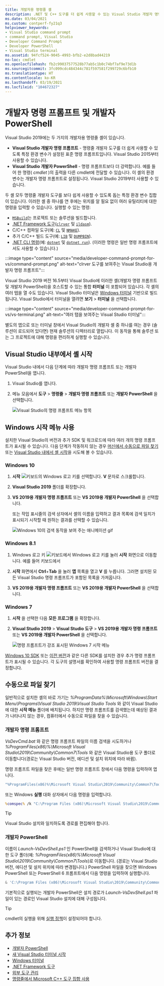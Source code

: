 ```yaml
---
title: 개발자용 명령줄 셸
description: .NET 및 C++ 도구를 더 쉽게 사용할 수 있는 Visual Studio 개발자 명령 프롬프트, Visual Studio 개발자 PowerShell, Visual Studio 터미널을 찾아 사용하는 방법을 알아봅니다.
ms.date: 03/04/2021
ms.custom: contperf-fy21q3
helpviewer_keywords:
- Visual Studio command prompt
- command prompt, Visual Studio
- Developer Command Prompt
- Developer PowerShell
- Visual Studio terminal
ms.assetid: 94fcf524-9045-4993-bfb2-e2d8bad44219
no-loc: cmdlet
ms.openlocfilehash: fb2c99037577528b77ab5c1b0c74bf7af9e73d1b
ms.sourcegitcommit: 3fc099cdc484344c781f597581f299729c6bfb10
ms.translationtype: HT
ms.contentlocale: ko-KR
ms.lasthandoff: 03/19/2021
ms.locfileid: "104672327"
---
```

# <a name="developer-command-prompt-and-developer-powershell"></a>개발자 명령 프롬프트 및 개발자 PowerShell

Visual Studio 2019에는 두 가지의 개발자용 명령줄 셸이 있습니다.

- **Visual Studio 개발자 명령 프롬프트** - 명령줄 개발자 도구를 더 쉽게 사용할 수 있도록 특정 환경 변수가 설정된 표준 명령 프롬프트입니다. Visual Studio 2015부터 사용할 수 있습니다.
- **Visual Studio 개발자 PowerShell** - 명령 프롬프트보다 더 강력합니다. 예를 들어 한 명령( *cmdlet* )의 출력을 다른 cmdlet에 전달할 수 있습니다. 이 셸의 환경 변수는 개발자 명령 프롬프트로 설정됩니다. Visual Studio 2019부터 사용할 수 있습니다.

두 셸 모두 명령줄 개발자 도구를 보다 쉽게 사용할 수 있도록 돕는 특정 환경 변수 집합이 있습니다. 이러한 셸 중 하나를 연 후에는 위치를 알 필요 없이 여러 유틸리티에 대한 명령을 입력할 수 있습니다. 실행할 수 있는 명령:

- [`MSBuild`](../../msbuild/msbuild-command-line-reference.md)는 프로젝트 또는 솔루션을 빌드합니다.
- [.NET Framework 도구](/dotnet/framework/tools/index)([`clrver`](/dotnet/framework/tools/clrver-exe-clr-version-tool) 및 [`ildasm`](/dotnet/framework/tools/ildasm-exe-il-disassembler)).
- C/C++ 컴파일 도구(예: [`CL`](/cpp/build/reference/compiler-command-line-syntax) 및 [`NMAKE`](/cpp/build/reference/running-nmake)).
- 추가 C/C++ 빌드 도구(예: [`LIB`](/cpp/build/reference/lib-reference) 및 [`DUMPBIN`](/cpp/build/reference/dumpbin-reference)).
- [.NET CLI 명령](/dotnet/core/tools/index)(예: [`dotnet`](/dotnet/core/tools/dotnet) 및 [`dotnet run`](/dotnet/core/tools/dotnet-run)). (이러한 명령은 일반 명령 프롬프트에서도 사용할 수 있습니다.)

:::image type="content" source="media/developer-command-prompt-for-vs/command-prompt.png" alt-text="clrver 도구를 보여주는 Visual Studio용 개발자 명령 프롬프트":::

Visual Studio 2019 버전 16.5부터 Visual Studio에 이러한 셸(개발자 명령 프롬프트 및 개발자 PowerShell)을 호스트할 수 있는 통합 **터미널** 이 포함되어 있습니다. 각 셸의 여러 탭을 열 수도 있습니다. Visual Studio 터미널은 [Windows 터미널](/windows/terminal/) 기반으로 빌드됩니다. Visual Studio에서 터미널을 열려면 **보기** > **터미널** 을 선택합니다.

:::image type="content" source="media/developer-command-prompt-for-vs/vs-terminal.png" alt-text="여러 탭을 보여주는 Visual Studio 터미널":::

별도의 앱으로 또는 터미널 창에서 Visual Studio의 개발자 셸 중 하나를 여는 경우 (솔루션이 로드되어 있다면) 현재 솔루션의 디렉터리로 열립니다. 이 동작을 통해 솔루션 또는 그 프로젝트에 대해 명령을 편리하게 실행할 수 있습니다.

## <a name="start-the-shell-from-inside-visual-studio"></a>Visual Studio 내부에서 셸 시작

Visual Studio 내에서 다음 단계에 따라 개발자 명령 프롬프트 또는 개발자 PowerShell을 엽니다.

1. Visual Studio를 엽니다.

1. 메뉴 모음에서 **도구** > **명령줄** > **개발자 명령 프롬프트** 또는 **개발자 PowerShell** 을 선택합니다.

   ![Visual Studio의 명령 프롬프트 메뉴 항목](./media/developer-command-prompt-for-vs/vs-menu.png)

## <a name="use-the-windows-start-menu"></a>Windows 시작 메뉴 사용

설치한 Visual Studio의 버전과 추가 SDK 및 워크로드에 따라 여러 개의 명령 프롬프트가 표시될 수 있습니다. 다음 단계가 작동하지 않는 경우 [머신에서 수동으로 파일 찾기](#manually-locate-the-file) 또는 [Visual Studio 내에서 셸 시작](#start-the-shell-from-inside-visual-studio)을 시도해 볼 수 있습니다.

### <a name="windows-10"></a>Windows 10

1. **시작** ![키보드의 Windows 로고 키](./media/developer-command-prompt-for-vs/windows-logo-key-graphic.png)를 선택합니다. **V** 문자로 스크롤합니다.

1. **Visual Studio 2019** 폴더를 확장합니다.

1. **VS 2019용 개발자 명령 프롬프트** 또는 **VS 2019용 개발자 PowerShell** 을 선택합니다.

   또는 작업 표시줄의 검색 상자에서 셸의 이름을 입력하고 결과 목록에 검색 일치가 표시되기 시작할 때 원하는 결과를 선택할 수 있습니다.

   ![Windows 10의 검색 동작을 보여 주는 애니메이션 gif](./media/developer-command-prompt-for-vs/windows-10-search.gif)

### <a name="windows-81"></a>Windows 8.1

1. Windows 로고 키 ![키보드에서 Windows 로고 키](./media/developer-command-prompt-for-vs/windows-logo-key-graphic.png)를 눌러 **시작** 화면으로 이동합니다. 예를 들어 키보드에서

1. **시작** 화면에서 **Ctrl**+**Tab** 을 눌러 **앱** 목록을 열고 **V** 를 누릅니다. 그러면 설치된 모든 Visual Studio 명령 프롬프트가 포함된 목록을 가져옵니다.

1. **VS 2019용 개발자 명령 프롬프트** 또는 **VS 2019용 개발자 PowerShell** 을 선택합니다.

### <a name="windows-7"></a>Windows 7

1. **시작** 을 선택한 다음 **모든 프로그램** 을 확장합니다.

1. **Visual Studio 2019** > **Visual Studio 도구** > **VS 2019용 개발자 명령 프롬프트** 또는 **VS 2019용 개발자 PowerShell** 을 선택합니다.

   ![명령 프롬프트가 강조 표시된 Windows 7 시작 메뉴](./media/developer-command-prompt-for-vs/windows-7-menu.png)

[Windows 10 SDK](https://developer.microsoft.com/windows/downloads/windows-10-sdk) 또는 [이전 버전](https://developer.microsoft.com/windows/downloads/sdk-archive)과 같은 다른 SDK를 설치한 경우 추가 명령 프롬프트가 표시될 수 있습니다. 각 도구의 설명서를 확인하여 사용할 명령 프롬프트 버전을 결정합니다.

## <a name="manually-locate-the-file"></a>수동으로 파일 찾기

일반적으로 설치한 셸의 바로 가기는 *%ProgramData%\Microsoft\Windows\Start Menu\Programs\Visual Studio 2019\Visual Studio Tools* 와 같이 Visual Studio에 대한 **시작 메뉴** 폴더에 배치됩니다. 하지만 명령 프롬프트를 검색했는데 예상된 결과가 나타나지 않는 경우, 컴퓨터에서 수동으로 파일을 찾을 수 있습니다.

### <a name="developer-command-prompt"></a>개발자 명령 프롬프트

*VsDevCmd.bat* 와 같은 명령 프롬프트 파일의 이름 검색을 시도하거나 *%ProgramFiles(x86)%\Microsoft Visual Studio\2019\Community\Common7\Tools* 와 같은 Visual Studio용 도구 폴더로 이동합니다(경로는 Visual Studio 버전, 에디션 및 설치 위치에 따라 바뀜).

명령 프롬프트 파일을 찾은 후에는 일반 명령 프롬프트 창에서 다음 명령을 입력하여 엽니다.

```cmd
"%ProgramFiles(x86)%\Microsoft Visual Studio\2019\Community\Common7\Tools\VsDevCmd.bat"
```

또는 Windows **실행** 대화 상자에서 다음 명령을 입력합니다.

```cmd
%comspec% /k "C:\Program Files (x86)\Microsoft Visual Studio\2019\Community\Common7\Tools\VsDevCmd.bat"
```

> [!TIP]
> Visual Studio 설치와 일치하도록 경로를 편집해야 합니다.

### <a name="developer-powershell"></a>개발자 PowerShell

이름이 *Launch-VsDevShell.ps1* 인 PowerShell을 검색하거나 Visual Studio에 대한 도구 폴더(예: *%ProgramFiles(x86)%\Microsoft Visual Studio\2019\Community\Common7\Tools*)로 이동합니다. (경로는 Visual Studio 버전, 에디션 및 설치 위치에 따라 변경됩니다.) PowerShell 파일을 찾으면 Windows PowerShell 또는 PowerShell 6 프롬프트에서 다음 명령을 입력하여 실행합니다.

```powershell
& 'C:\Program Files (x86)\Microsoft Visual Studio\2019\Community\Common7\Tools\Launch-VsDevShell.ps1'
```

기본적으로 실행되는 개발자 PowerShell은 설치 경로가 *Launch-VsDevShell.ps1* 파일이 있는 경로인 Visual Studio 설치에 대해 구성됩니다.

> [!TIP]
> cmdlet의 실행을 위해 [실행 정책](/powershell/module/microsoft.powershell.core/about/about_execution_policies)이 설정되어야 합니다.

## <a name="see-also"></a>추가 정보

- [개발자 PowerShell](https://devblogs.microsoft.com/visualstudio/the-powershell-you-know-and-love-now-with-a-side-of-visual-studio/)
- [새 Visual Studio 터미널 시작](https://devblogs.microsoft.com/visualstudio/say-hello-to-the-new-visual-studio-terminal/)
- [Windows 터미널](/windows/terminal/)
- [.NET Framework 도구](/dotnet/framework/tools/index)
- [외부 도구 관리](../managing-external-tools.md)
- [명령줄에서 Microsoft C++ 도구 집합 사용](/cpp/build/building-on-the-command-line)
